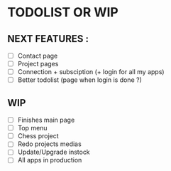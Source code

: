 # TODOLIST OR WIP

## NEXT FEATURES :
- [ ] Contact page
- [ ] Project pages
- [ ] Connection + subsciption (+ login for all my apps)
- [ ] Better todolist (page when login is done ?)

## WIP
- [ ] Finishes main page
- [ ] Top menu
- [ ] Chess project
- [ ] Redo projects medias
- [ ] Update/Upgrade instock
- [ ] All apps in production

